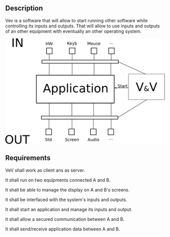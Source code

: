 Description
---

Vev is a software that will allow to start running other software while controlling its inputs and outputs. That will allow to use inputs and outputs of an other equipment with eventually an other operating system.

![VeV run and manage software inputs/outputs](vev-n-sw.png "VeV & software")

Requirements
---

VeV shall work as client ans as server.

It shall run on two equipments connected A and B.

It shall be able to manage the display on A and B's screens.

It shall be interfaced with the system's inputs and outputs.

It shall start an application and manage its inputs and output.

It shall allow a secured communication between A and B.

It shall send/receive application data between A and B.


